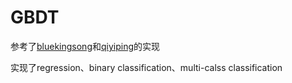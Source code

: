# GBDT

参考了[bluekingsong](https://github.com/bluekingsong/simple-gbdt)和[qiyiping](https://github.com/qiyiping/gbdt)的实现  

实现了regression、binary classification、multi-calss classification
